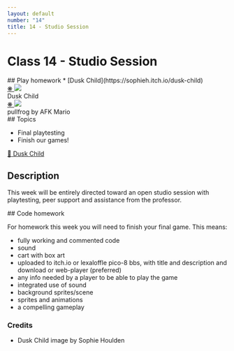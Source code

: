 ```yaml
---
layout: default
number: "14"
title: 14 - Studio Session
---
```


# Class 14 - Studio Session

<div class="emulation" markdown="1">
## Play homework
* [Dusk Child](https://sophieh.itch.io/dusk-child)
</div>

<div class="img" markdown="1">
<span class="imgRef"><a href="https://sophieh.itch.io/dusk-child"> &#x274B; </a></span>
<img src="{{ site.baseurl }}/assets/img/dusk.png">
<figcaption>Dusk Child</figcaption>
</div>

<div class="img2" markdown="1">
<span class="imgRef"><a href="https://afk-mario.itch.io/pullfrog"> &#x274B; </a></span>
<img src="{{ site.baseurl }}/assets/img/pullfrog.gif">
  <figcaption>pullfrog by AFK Mario</figcaption>
</div>

<div class="themes" markdown="1">
## Topics

* Final playtesting
* Finish our games!

</div>

<div class="description" markdown="1">
<div class="summaries" markdown="1"><a target="" href="https://sophieh.itch.io/dusk-child"> 🌌 Dusk Child</a>
</div>

## Description

This week will be entirely directed toward an open studio session with playtesting, peer support and assistance from the professor.


</div>

<div class="readings" markdown="1">
## Code homework

For homework this week you will need to finish your final game. This means:

* fully working and commented code
* sound
* cart with box art 
* uploaded to itch.io or lexaloffle pico-8 bbs, with title and description and download or web-player (preferred)
* any info needed by a player to be able to play the game
* integrated use of sound
* background sprites/scene
* sprites and animations
* a compelling gameplay

### Credits

* Dusk Child image by Sophie Houlden

</div>

